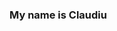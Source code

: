 ### My name is Claudiu

<!--
**ClaudiuFilip110/ClaudiuFilip110** is a ✨ _special_ ✨ repository because its `README.md` (this file) appears on your GitHub profile.

Here are some ideas to get you started:

- 🔭 I’m currently working on Python Automated Scripts
- 🌱 I’m currently learning Data Science
- 🤔 I’m looking for help with Data Science
- 📫 How to reach me: clawdelu.filip@gmail.com  
- ⚡ Fun fact: I love sports, especially swimming and volleyball
